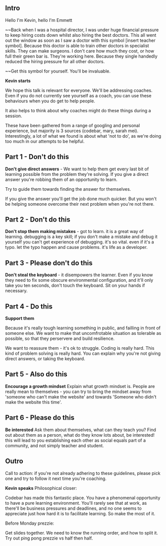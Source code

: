 ## Intro
Hello I'm Kevin, hello I'm Emmett

~~Back when I was a hospital director, I was under huge financial pressure to keep hiring costs down whilst also hiring the best doctors. This all went out the window as soon as I saw a doctor with this symbol [insert teacher symbol]. Because this doctor is able to train other doctors in specialist skills. They can make surgeons. I don't care how much they cost, or how full their green bar is. They're working here. Because they single handedly reduced the hiring pressure for all other doctors.

~~Get this symbol for yourself. You'll be invaluable.

__Kevin starts__

We hope this talk is relevant for everyone. We'll be addressing coaches. Even if you do not currently see yourself as a coach, you can use these behaviours when you do get to help people.

It also helps to think about why coaches might do these things during a session.

These have been gathered from a range of googling and personal experience, but majority is 3 sources (codebar, mary, sarah mei). Interestingly, a lot of what we found is about what 'not to do', as we're doing too much in our attempts to be helpful.

## Part 1 - Don't do this

**Don't give direct answers** - We want to help them get every last bit of learning possible from the problem they're solving. If you give a direct answer you're robbing them of an opportunity to learn.

Try to guide them towards finding the answer for themselves.

If you give the answer you'll get the job done much quicker. But you won't be helping someone overcome their next problem when you're not there.

## Part 2 - Don't do this

**Don't stop them making mistakes** - got to learn. it is a great way of learning. debugging is a key skill; if you don't make a mistake and debug it yourself you can't get experience of debugging. it's so vital. even if it's a typo. let the typo happen and cause problems. it's life as a developer.

## Part 3 - Please don't do this

**Don't steal the keyboard** - it disempowers the learner. Even if you know they need to fix some obscure environmental configuration, and it'll only take you ten seconds, don't touch the keyboard. Sit on your hands if necessary.

## Part 4 - Do this

**Support them**

Because it's really tough learning something in public, and failling in front of someone else. We want to make that uncomfrotable situation as tolerable as possible, so that they perservere and build resilience.

We want to reassure them - it's ok to struggle. Coding is really hard. This kind of problem solving is really hard. You can explain why you're not giving direct answers, or taking the keyboard.

## Part 5 - Also do this

**Encourage a growth mindset**
Explain what growth mindset is.
People are really mean to themselves - you can try to bring the mindset away from 'someone who can't make the website' and towards 'Someone who didn't make the website this time'.

## Part 6 - Please do this

**Be interested**
Ask them about themselves, what can they teach you?
Find out about them as a person, what do they know lots about, be interested! this will lead to you establishing each other as social equals part of a community, and not simply teacher and student.

## Outro

Call to action: if you're not already adhering to these guidelines, please pick one and try to follow it next time you're coaching.

__Kevin speaks__
Philosophical closer:

Codebar has made this fantastic place. You have a phenomenal opportunity to have a pure learning environment. You'll rarely see that at work, as there'll be business pressures and deadlines, and no one seems to appreciate just how hard it is to facilitate learning. So make the most of it.




Before Monday prezzie:

Get slides together.
We need to know the running order, and how to split it.
Try out ping pong prezzie vs half then half.
